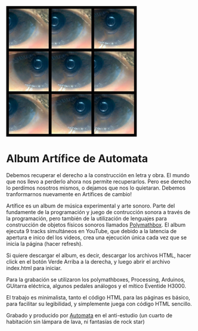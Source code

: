 <img src="artifice.JPG" width="350">

# Album Artífice de Automata

Debemos recuperar el derecho a la construcción en letra y obra.  El mundo que nos llevo a perderlo ahora nos permite recuperarlos.  Pero ese derecho lo perdímos nosotros mismos, o dejamos que nos lo quietaran. Debemos tranformarnos nuevamente en Artífices de cambio!

Artífice es un album de música experimental y arte sonoro. Parte del fundamente de la programación y juego de contrucción sonora a través de la programación, pero también de la utilización de lenguajes para construcción de objetos físicos sonoros llamados [Polymathbox](https://polymathbox.wordpress.com/).  El album ejecuta 9 tracks simultáneos en YouTube, que debido a la latencia de apertura e inico del los videos, crea una ejecución única cada vez que se inicia la página (hacer refresh).

Si quiere descargar el album, es decir, descargar los archivos HTML, hacer click en el botón Verde Arriba a la derecha, y luego abrir el archivo index.html para iniciar.

Para la grabación se utilizaron los polymathboxes, Processing, Arduinos, GUitarra eléctrica, algunos pedales análogos y el mítico Eventide H3000. 

El trabajo es minimalista, tanto el código HTML para las páginas es básico, para facilitar su legibilidad, y simplemente juega con código HTML sencillo.

Grabado y producido por [Automata](https://www.facebook.com/nuevoautomata/) en el anti-estudio (un cuarto de habitación sin lámpara de lava, ni fantasías de rock star)
